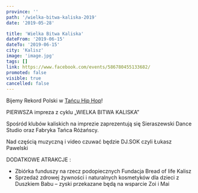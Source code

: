 ```yaml
---
province: ''
path: '/wielka-bitwa-kaliska-2019'
date: '2019-05-28'

title: 'Wielka Bitwa Kaliska'
dateFrom: '2019-06-15'
dateTo: '2019-06-15'
city: 'Kalisz'
image: 'image.jpg'
tags: []
link: https://www.facebook.com/events/586780455133682/
promoted: false
visible: true
cancelled: false
---
```

Bijemy Rekord Polski w [Tańcu Hip Hop](/turniej-tanca-top-2020)!

PIERWSZA impreza z cyklu „WIELKA BITWA KALISKA”

Spośród klubów kaliskich na imprezie zaprezentują się Sieraszewski Dance Studio oraz Fabryka Tańca Różańscy.

Nad częścią muzyczną i video czuwać będzie DJ.SOK czyli Łukasz Pawelski


DODATKOWE ATRAKCJE :
- Zbiórka funduszy na rzecz podopiecznych Fundacja Bread of life Kalisz
- Sprzedaż zdrowej żywności i naturalnych kosmetyków dla dzieci z Duszkiem Babu – zyski 
przekazane będą na wsparcie Zoi i Mai